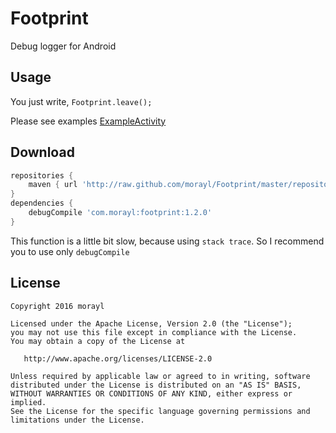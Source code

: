# Footprint
Debug logger for Android

Usage
-----

 You just write, `Footprint.leave();`

 Please see examples
 [ExampleActivity](/app/src/main/java/com/morayl/footprintexample/ExampleActivity.java)

Download
--------

```groovy
repositories {
    maven { url 'http://raw.github.com/morayl/Footprint/master/repository' }
}
dependencies {
    debugCompile 'com.morayl:footprint:1.2.0'
}
```
This function is a little bit slow, because using `stack trace`.
So I recommend you to use only `debugCompile`

License
-------

    Copyright 2016 morayl

    Licensed under the Apache License, Version 2.0 (the "License");
    you may not use this file except in compliance with the License.
    You may obtain a copy of the License at

       http://www.apache.org/licenses/LICENSE-2.0

    Unless required by applicable law or agreed to in writing, software
    distributed under the License is distributed on an "AS IS" BASIS,
    WITHOUT WARRANTIES OR CONDITIONS OF ANY KIND, either express or implied.
    See the License for the specific language governing permissions and
    limitations under the License.
